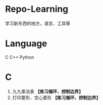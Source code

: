 # Repo-Learning  
学习新东西的地方，语言、工具等

# Language  
C
C++
Python  


# C
1. 九九乘法表    **【练习循环、控制边界】**
2. 打印菱形、空心菱形    **【练习循环、控制边界】**
